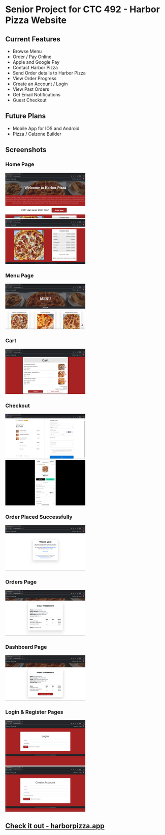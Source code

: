 # Senior Project for CTC 492 - Harbor Pizza Website

## Current Features

- Browse Menu
- Order / Pay Online
- Apple and Google Pay
- Contact Harbor Pizza
- Send Order details to Harbor Pizza
- View Order Progress
- Create an Account / Login
- View Past Orders
- Get Email Notifications
- Guest Checkout

## Future Plans

- Mobile App for IOS and Android
- Pizza / Calzone Builder

## Screenshots

### Home Page
<img src="client/src/imgs/siteImgs/Home%20(1).png"  width="50%" height="50%"/>
<img src="client/src/imgs/siteImgs/Home%20(2).png"  width="50%" height="50%" />

### Menu Page
<img src="client/src/imgs/siteImgs/menu.png"  width="50%" height="50%" />

### Cart 
<img src="client/src/imgs/siteImgs/cart.png"  width="50%" height="50%" />

### Checkout
<img src="client/src/imgs/siteImgs/Checkout.png"  width="50%" height="50%" />
<img src="client/src/imgs/siteImgs/Checkout.jpg"  width="50%" height="50%" />

### Order Placed Successfully
<img src="client/src/imgs/siteImgs/Order%20(1).png"  width="50%" height="50%" />

### Orders Page
<img src="client/src/imgs/siteImgs/Order%20(2).png"  width="50%" height="50%" />

### Dashboard Page
<img src="client/src/imgs/siteImgs/Dashboard.png"  width="50%" height="50%" />

### Login & Register Pages
<img src="client/src/imgs/siteImgs/login.png"  width="50%" height="50%" />
<img src="client/src/imgs/siteImgs/register.png"  width="50%" height="50%" />

## [Check it out - harborpizza.app](https://www.harborpizza.app/)
